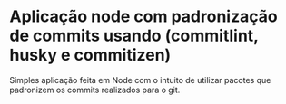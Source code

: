 # Aplicação node com padronização de commits usando (commitlint, husky e commitizen)

Simples aplicação feita em Node com o intuito de utilizar pacotes que padronizem os commits realizados para o git.
